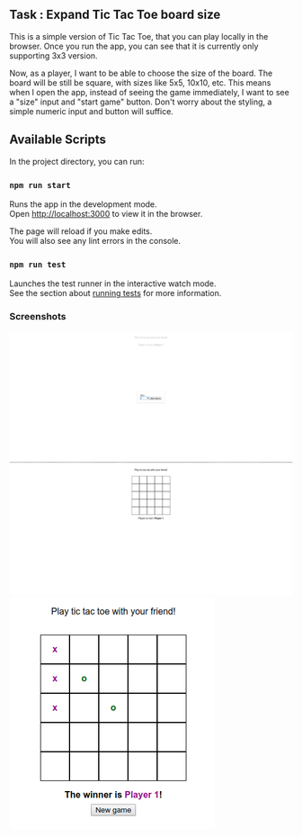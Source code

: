 ## Task : Expand Tic Tac Toe board size

This is a simple version of Tic Tac Toe, that you can play locally in the browser. Once you run the app, you can see that it is currently only supporting 3x3 version.

Now, as a player, I want to be able to choose the size of the board. The board will be still be square, with sizes like 5x5, 10x10, etc.
This means when I open the app, instead of seeing the game immediately, I want to see a "size" input and "start game" button.
Don't worry about the styling, a simple numeric input and button will suffice.

## Available Scripts

In the project directory, you can run:

### `npm run start`

Runs the app in the development mode.<br />
Open [http://localhost:3000](http://localhost:3000) to view it in the browser.

The page will reload if you make edits.<br />
You will also see any lint errors in the console.

### `npm run test`

Launches the test runner in the interactive watch mode.<br />
See the section about [running tests](https://facebook.github.io/create-react-app/docs/running-tests) for more information.

### Screenshots

![Popup For Size Input](./public/popup-input.png)
![Board Screen](./public/board-screen.png)
![5x5 game play](./public/5x5-game-screenshot.png)
